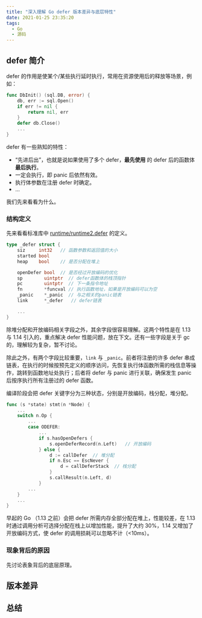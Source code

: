 ```yaml
---
title: "深入理解 Go defer 版本差异与底层特性"
date: 2021-01-25 23:35:20
tags:
  - Go
  - 源码
---
```


## defer 简介

defer 的作用是使某个/某些执行延时执行，常用在资源使用后的释放等场景，例如：

```go
func DbInit() (sql.DB, error) {
    db, err := sql.Open()
    if err != nil {
        return nil, err
    }
    defer db.Close()
    ...
}
```

defer 有一些熟知的特性：

- “先进后出”，也就是说如果使用了多个 defer，**最先使用** 的 defer 后的函数体 **最后执行**。
- 一定会执行，即 panic 后依然有效。
- 执行体参数在注册 defer 时确定。
- ...

我们先来看看为什么。

### 结构定义

先来看看标准库中 [runtime/runtime2.defer](https://github.com/golang/go/blob/41d8e61a6b9d8f9db912626eb2bbc535e929fefc/src/runtime/runtime2.go#L907) 的定义。

```go
type _defer struct {
	siz     int32	// 函数参数和返回值的大小
	started bool
	heap    bool	// 是否分配在堆上

	openDefer bool	// 是否经过开放编码的优化
	sp        uintptr  // defer函数体的栈顶指针
	pc        uintptr  // 下一条指令地址
	fn        *funcval // 执行函数地址，如果是开放编码可以为空
	_panic    *_panic  // 与之相关的panic链表
	link      *_defer	// defer链表

	...
}
```

除堆分配和开放编码相关字段之外，其余字段很容易理解。这两个特性是在 1.13 与 1.14 引入的，重点解决 defer 性能问题，放在下文。还有一些字段是关于 gc 的，理解较为复杂，暂不讨论。

除此之外，有两个字段比较重要，`link` 与 `_panic`。前者将注册的许多 defer 串成链表，在执行的时候按预先定义的顺序访问，先恢复执行体函数所需的栈信息等操作，跳转到函数地址处执行；后者将 defer 与 panic 进行关联，确保发生 panic 后按序执行所有注册过的 defer 函数。

编译阶段会把 defer 关键字分为三种状态，分别是开放编码，栈分配，堆分配。

```go
func (s *state) stmt(n *Node) {
    ...
    switch n.Op {
        ...
        case ODEFER:
			...
			if s.hasOpenDefers {
				s.openDeferRecord(n.Left)	// 开放编码
			} else {
				d := callDefer	// 堆分配
				if n.Esc == EscNever {
					d = callDeferStack	// 栈分配
				}
				s.callResult(n.Left, d)
			}
        ...
    }
    ...
}

```

早起的 Go （1.13 之前）会把 defer 所需内存全部分配在堆上，性能较差，在 1.13 时通过调用分析可选择分配在栈上以增加性能，提升了大约 30%，1.14 又增加了开放编码方式，使 defer 的调用损耗可以忽略不计（<10ms）。

### 现象背后的原因

先讨论表象背后的底层原理。

## 版本差异



## 总结



